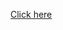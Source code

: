 [Click here](https://drive.google.com/file/d/1-R9sZKIoZghk7hg-lXJ-UmU2J1BGWTJW/view?usp=drive_link)
